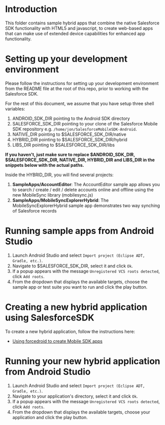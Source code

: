 # Introduction

This folder contains sample hybrid apps that combine the native Salesforce SDK functionality with HTML5 and javascript, to create web-based apps that can make use of extended device capabilities for enhanced app functionality.

# Setting up your development environment

Please follow the instructions for setting up your development environment from the README file at the root of this repo, prior to working with the Salesforce SDK.

For the rest of this document, we assume that you have setup three shell variables:

1. ANDROID_SDK_DIR pointing to the Android SDK directory
2. SALESFORCE_SDK_DIR pointing to your clone of the Salesforce Mobile SDK repository e.g. `/home/jon/SalesforceMobileSDK-Android`.
3. NATIVE_DIR pointing to $SALESFORCE_SDK_DIR/native
4. HYBRID_DIR pointing to $SALESFORCE_SDK_DIR/hybrid
5. LIBS_DIR pointing to $SALESFORCE_SDK_DIR/libs

**If you haven't, just make sure to replace $ANDROID_SDK_DIR, $SALESFORCE_SDK_DIR, NATIVE_DIR, HYBRID_DIR and LIBS_DIR in the snippets below with the actual paths.**

Inside the HYBRID_DIR, you will find several projects:

1. **SampleApps/AccountEditor**: The AccountEditor sample app allows you to search / create / edit / delete accounts online and offline using the new MobileSync library (mobilesync.js)
2. **SampleApps/MobileSyncExplorerHybrid**: The MobileSyncExplorerHybrid sample app demonstrates two way synching of Salesforce records

# Running sample apps from Android Studio

1. Launch Android Studio and select `Import project (Eclipse ADT, Gradle, etc.)`.
2. Navigate to $SALESFORCE_SDK_DIR, select it and click `Ok`.
3. If a popup appears with the message `Unregistered VCS roots detected`, click `Add roots`.
4. From the dropdown that displays the available targets, choose the sample app or test suite you want to run and click the play button.

# Creating a new hybrid application using SalesforceSDK

To create a new hybrid application, follow the instructions here:

* [Using forcedroid to create Mobile SDK apps](https://www.npmjs.org/package/forcedroid)

# Running your new hybrid application from Android Studio

1. Launch Android Studio and select `Import project (Eclipse ADT, Gradle, etc.)`.
2. Navigate to your application's directory, select it and click `Ok`.
3. If a popup appears with the message `Unregistered VCS roots detected`, click `Add roots`.
4. From the dropdown that displays the available targets, choose your application and click the play button.
